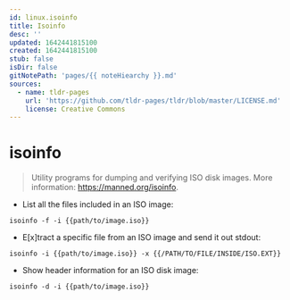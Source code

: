 ```yaml
---
id: linux.isoinfo
title: Isoinfo
desc: ''
updated: 1642441815100
created: 1642441815100
stub: false
isDir: false
gitNotePath: 'pages/{{ noteHiearchy }}.md'
sources:
  - name: tldr-pages
    url: 'https://github.com/tldr-pages/tldr/blob/master/LICENSE.md'
    license: Creative Commons
---
```

# isoinfo

> Utility programs for dumping and verifying ISO disk images.
> More information: <https://manned.org/isoinfo>.

- List all the files included in an ISO image:

`isoinfo -f -i {{path/to/image.iso}}`

- E[x]tract a specific file from an ISO image and send it out stdout:

`isoinfo -i {{path/to/image.iso}} -x {{/PATH/TO/FILE/INSIDE/ISO.EXT}}`

- Show header information for an ISO disk image:

`isoinfo -d -i {{path/to/image.iso}}`

